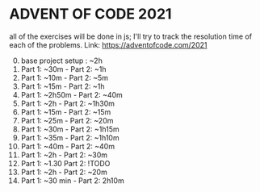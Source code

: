 # ADVENT OF CODE 2021

all of the exercises will be done in js; I'll try to track the resolution time of each of the problems. Link: https://adventofcode.com/2021

0. base project setup : ~2h
1. Part 1: ~30m - Part 2: ~1h
2. Part 1: ~10m - Part 2: ~5m
3. Part 1: ~15m - Part 2: ~1h
4. Part 1: ~2h50m - Part 2: ~40m
5. Part 1: ~2h - Part 2: ~1h30m
6. Part 1: ~15m - Part 2: ~15m
7. Part 1: ~25m - Part 2: ~20m
8. Part 1: ~30m - Part 2: ~1h15m
9. Part 1: ~35m - Part 2: ~1h10m
10. Part 1: ~40m - Part 2: ~40m
11. Part 1: ~2h - Part 2: ~30m
12. Part 1: ~1.30 Part 2: !TODO
13. Part 1: ~2h - Part 2: ~20m
14. Part 1: ~30 min - Part 2: 2h10m